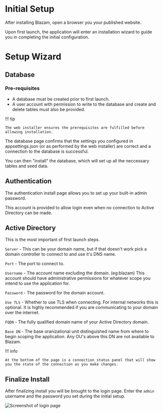 ﻿# Initial Setup

After installing Blazam, open a browser you your published website.

Upon first launch, the application will enter an installation wizard
to guide you in completing the initial configuration.

# Setup Wizard
## Database

### Pre-requisites
- A database must be created prior to first launch.
- A user account with permission to write to the database and create and delete tables must also be provided.

!!! tip

    The web installer ensures the prerequisites are fulfilled before allowing installation.


The database page confirms that the settings you configured in appsettings.json (or as performed by the web installer) are correct and a connection to the 
database is successful.

You can then "install" the database, which will set up all the neccessary tables and seed data.

## Authentication

The authentication install page allows you to set up your built-in admin password. 

This account is provided to allow login even when no connection to Active Directory can be made.

## Active Directory

This is the most important of first launch steps.

`Server` - This can be your domain name, but if that doesn't work pick a domain controller to connect to and use it's DNS name.

`Port` - The port to connect to.

`Username` - The account name excluding the domain. (eg:blazam) This account should have administrative permissions for whatever scope you intend to use the application for.

`Password` - The password for the domain account.

`Use TLS` - Whether to use TLS when connecting. For internal networks this is optional. It is highly recommended if you are communicating to your domain over the internet.

`FQDN` - The fully qualified domain name of your Active Directory domain.

`Base DN` - The base oranizational unit distinguished name from where to begin scoping the application. Any OU's above this DN are not available to Blazam.


!!! info
    
    At the bottom of the page is a connection status panel that will show you the state of the connection as you make changes.

## Finalize Install
After finalizing install you will be brought to the login page.
Enter the `admin` username and the password you set during the initial setup.

![Screenshot of login page](/admin/img/install/login.png)